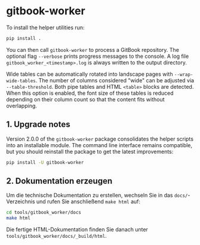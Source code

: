 # gitbook-worker

To install the helper utilities run:

```bash
pip install .
```

You can then call `gitbook-worker` to process a GitBook repository.
The optional flag `--verbose` prints progress messages to the console. A log
file `gitbook_worker_<timestamp>.log` is always written to the output directory.

Wide tables can be automatically rotated into landscape pages with
`--wrap-wide-tables`. The number of columns considered "wide" can be adjusted
via `--table-threshold`. Both pipe tables and HTML `<table>` blocks are
detected. When this option is enabled, the font size of these tables is reduced
depending on their column count so that the content fits without overlapping.

## 1. Upgrade notes

Version 2.0.0 of the `gitbook-worker` package consolidates the helper scripts into
an installable module. The command line interface remains compatible, but you
should reinstall the package to get the latest improvements:

```bash
pip install -U gitbook-worker
```

## 2. Dokumentation erzeugen

Um die technische Dokumentation zu erstellen, wechseln Sie in das `docs/`-Verzeichnis und rufen Sie anschließend `make html` auf:

```bash
cd tools/gitbook_worker/docs
make html
```

Die fertige HTML-Dokumentation finden Sie danach unter `tools/gitbook_worker/docs/_build/html`.
